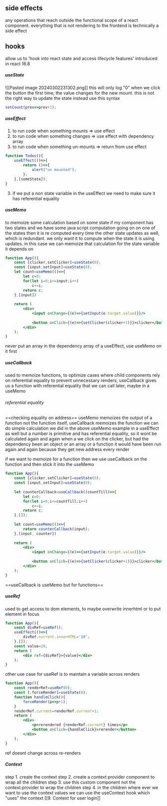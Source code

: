 ## side effects
any operations that reach outside the functional scope of a react component. 
everything that is not rendering to the frontend is technically a side effect
## hooks
allow us to 'hook into react state and access lifecycle features'
introduced in react 16.8
##### useState
![[Pasted image 20240302231302.png]]
this will only log "0" when we click the button the first time, the value changes for the new mount.
this is not the right way to update the state instead use this syntax
```jsx
setCount(prev=>prev+1);
```
##### useEffect
1. to run code when something mounts => use effect
2. to run code when something changes => use effect with dependency array
3. to run code when something un-mounts => return from use effect
```jsx 
function Todos(){
	useEffect(()=>{
		return ()=>{
			alert("un mounted");
		};
	},[someState]);
}
```
3. if we put a non state variable in the useEffect we need to make sure it has referential equality
##### useMemo
to memoize some calculation based on some state
if my component has two states and we have some java script computation going on on one of the states then it is re computed every time the other state updates as well, which is redundant. we only want it to compute when the state it is using updates. in this case we can memoize that calculation for the state variable it depends on

```jsx
function App(){
	const [clicker,setClicker]=useState(0);
	const [input,setInput]=useState(0);
	let count=useMemo(()=>{
		let c=0;
		for(let i=0;i<=input;i++)
			c+=i;
		return c;
	},[input])
	
	return (
		<div>
			<input onChange={(e)=>{setInput(e.target.value)}}/>
			
			<button onClick={(e)=>{setClicker(clicker+1)}}>clicker</button>
		</div>
	);
}
```

never put an array in the dependency array of a useEffect, use useMemo on it first
##### useCallback
used to memoize functions, to optimize cases where child components rely on referential equality to prevent unnecessary renders, useCallback gives us a function with referential equality that we can call later, maybe in a useMemo
###### referential equality
==checking equality on address==
useMemo memoizes the output of a function not the function itself, useCallback memoizes the function
we can do simple calculation we did in the above useMemo example in a useEffect as well but a number is primitive and has referential equality, so it wont be calculated again and again when a we click on the clicker, but had the dependency  been an object or an array or a function it would have been run again and again because they get new address every render

if we want to memoize for a function then we use useCallback on the function and then stick it into the useMemo

```jsx
function App(){
	const [clicker,setClicker]=useState(0);
	const [input,setInput]=useState(0);
	
	let counterCallback=useCallback((countTill)=>{
		let c=0;
		for(let i=0;i<=countTill;i++)
			c+=i;
		return c;
	},[]);
	
	let count=useMemo(()=>{
		return counterCallback(input);
	},[input, counter])
	
	return (
		<div>
			<input onChange={(e)=>{setInput(e.target.value)}}/>
			
			<button onClick={(e)=>{setClicker(clicker+1)}}>clicker</button>
		</div>
	);
}
```

==useCallback is useMemo but for functions==

##### useRef
used to get access to dom elements, to maybe overwrite innerhtml or to put element in focus

```jsx
function App(){
	const divRef=useRef();
	useEffect(()=>{
		divRef.current.innerHTML='10';
	},[]);
	const value=20;
	return (
		<div ref={divRef}>{value}</div>
	);
}
```

other use case for useRef is to maintain a variable across renders
```jsx
function App(){
	const renderRef=useRef(0);
	const [,forceRender]=useState(0);
	function handleClick(){
		forceRender(p=>p+1);
	}
	renderRef.current=renderRef.current+1;
	return (
		<div>
			<p>rerendered {renderRef.current} times</p>
			<button onClick={handleClick}>rerender</button>
		</div>
	);
}
```
ref doesnt change across re-renders 
##### Context 
step 1. create the context
step 2. create a context provider component to wrap all the children
step 3. use this custom component not the context.provider to wrap the children
step 4. in the children where ever we want to use the context values we can use the useContext hook which "uses" the context
[[9. Context for user login]]